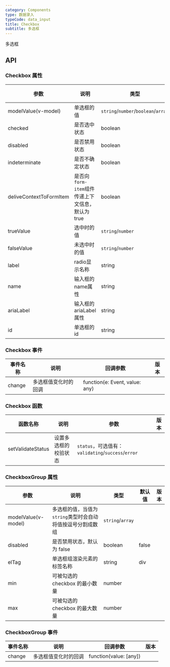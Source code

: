```yaml
---
category: Components
type: 数据录入
typeCode: data_input
title: Checkbox
subtitle: 多选框
---
```


多选框

## API

### Checkbox 属性

| 参数                      | 说明                               | 类型                                  | 默认值   | 版本  |
|-------------------------|----------------------------------|-------------------------------------|-------|-----|
| modelValue(v-model)     | 单选框的值                            | `string`/`number`/`boolean`/`array` |       |     |
| checked                 | 是否选中状态                           | boolean                             | false |     |
| disabled                | 是否禁用状态                           | boolean                             | false |     |
| indeterminate           | 是否不确定状态                          | boolean                             | false |     |
| deliveContextToFormItem | 是否向`form-item`组件传递上下文信息，默认为 true | boolean                             | true  |     |
| trueValue               | 选中时的值                            | `string`/`number`                    |       |     |  |
| falseValue              | 未选中时的值                           | `string`/`number`                    |       |     |  |
| label                   | radio显示名称                        | string                              |       |     |  |
| name                    | 输入框的name属性                       | string                              |       |     |  |
| ariaLabel               | 输入框的ariaLabel属性                  | string                              |       |     |  |
| id                      | 单选框的 id                          | string                              |       |     |

### Checkbox 事件

| 事件名称   | 说明         | 回调参数                           | 版本    |
|--------|------------|--------------------------------|-------|
| change | 多选框值变化时的回调 | function(e: Event, value: any) |       |

### Checkbox 函数

| 函数名称       | 说明         | 参数                                           | 版本          |
|------------|------------|----------------------------------------------|-------------|
| setValidateStatus     | 设置多选框的校验状态 | `status`，可选值有：`validating`/`success`/`error` |         |

### CheckboxGroup 属性

| 参数                  | 说明                                | 类型               | 默认值   | 版本  |
|---------------------|-----------------------------------|------------------|-------|-----|
| modelValue(v-model) | 多选框的值，当值为`string`类型时会自动将值按逗号分割成数组 | `string`/`array` |       |     |
| disabled            | 是否禁用状态，默认为 false                  | boolean          | false |     |
| elTag               | 单选框组渲染元素的标签名称                     | string           | div   |     |
| min                 | 可被勾选的 checkbox 的最小数量              | number           |    |     |
| max                 | 可被勾选的 checkbox 的最大数量              | number           |    |     |

### CheckboxGroup 事件

| 事件名称   | 说明         | 回调参数                           | 版本    |
|--------|------------|--------------------------------|-------|
| change | 多选框值变化时的回调 | function(value: [any]) |       |
